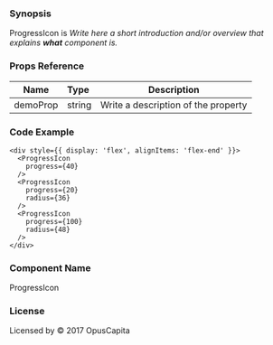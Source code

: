### Synopsis

ProgressIcon is 
*Write here a short introduction and/or overview that explains **what** component is.*

### Props Reference

| Name                           | Type                    | Description                                                 |
| ------------------------------ | :---------------------- | ----------------------------------------------------------- |
| demoProp                       | string                  | Write a description of the property                         |

### Code Example

```
<div style={{ display: 'flex', alignItems: 'flex-end' }}>
  <ProgressIcon
    progress={40}
  />
  <ProgressIcon
    progress={20}
    radius={36}
  />
  <ProgressIcon
    progress={100}
    radius={48}
  />
</div>
```

### Component Name

ProgressIcon

### License

Licensed by © 2017 OpusCapita

